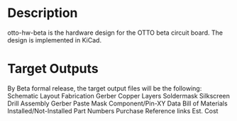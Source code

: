 # Description
otto-hw-beta is the hardware design for the OTTO beta circuit board. The design is implemented in KiCad.

# Target Outputs
By Beta formal release, the target output files will be the following:
Schematic
Layout
Fabrication Gerber
	Copper Layers
	Soldermask
	Silkscreen
	Drill
Assembly Gerber
	Paste Mask
	Component/Pin-XY Data
Bill of Materials
	Installed/Not-Installed
	Part Numbers
	Purchase Reference links
	Est. Cost
